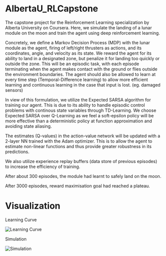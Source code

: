 # AlbertaU_RLCapstone

The capstone project for the Reinforcement Learning specialization by Alberta University on Coursera. Here, we simulate the landing of a lunar module on the moon and train the agent using deep reinforcement learning.

Concretely, we define a Markov Decision Process (MDP) with the lunar module as the agent, firing of left/right thrusters as actions, and its coordinates, angle, and velocity as its state. We reward the agent for its ability to land in a designated zone, but penalize it for landing too quickly or outside the zone. This will be an  episodic task, with each episode terminating when the agent makes contact with the ground or flies outside the environment boundaries. The agent should also be allowed to learn at every time step (Temporal-Difference learning) to allow more efficient learning and continuous learning in the case that input is lost. (eg. damaged sensors) 

In view of this formulation, we utilize the Expected SARSA algorithm for training our agent. This is due to its ability to handle episodic control problems with continous state variables through TD-Learning. We choose Expected SARSA over Q-Learning as we feel a soft-epsilon policy will be more effective than a deterministic policy at function approximation and avoiding state aliasing. 

The estimates (Q-values) in the action-value network will be updated with a 2-layer NN trained with the Adam optimizer. This is to allow the agent to estimate non-linear functions and thus provide greater robustness in its predictions. 

We also utilize experience replay buffers (data store of previous episodes) to increase the efficiency of training. 

After about 300 episodes, the module had learnt to safely land on the moon. 

After 3000 episodes, reward maximisation goal had reached a plateau. 

# Visualization

Learning Curve

![Learning Curve](https://i.imgur.com/855DgGA.png)

Simulation

![Simulation](https://i.imgur.com/WDuUkno.gif)
